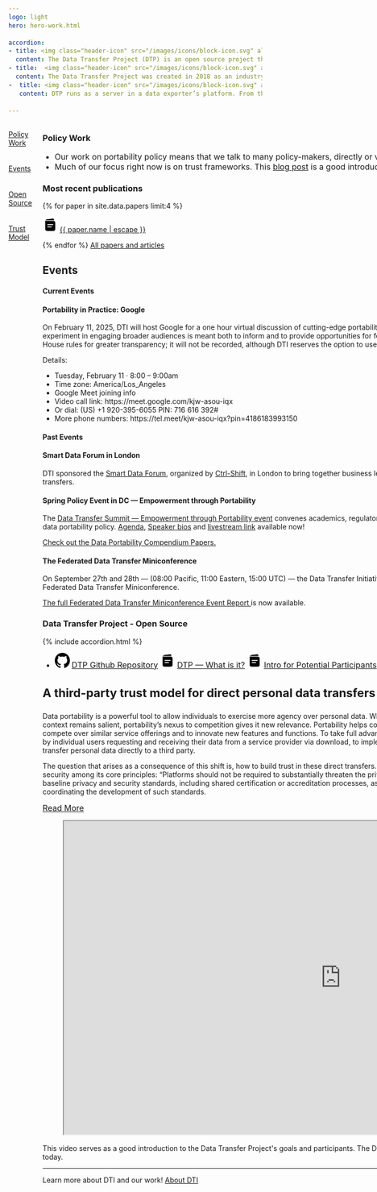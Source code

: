 ```yaml
---
logo: light
hero: hero-work.html

accordion:
- title: <img class="header-icon" src="/images/icons/block-icon.svg" alt="" height="40" /><b>Building on Existing APIs</b>
  content: The Data Transfer Project (DTP) is an open source project that uses services’ existing APIs and authorization mechanisms to access data. It then uses service specific adapters to transfer that data into a common format, and then back into the new service’s API. DTP continues to be developed and grow today.
- title:  <img class="header-icon" src="/images/icons/block-icon.svg" alt="" height="40" /> <b>History</b>
  content: The Data Transfer Project was created in 2018 as an industry collaboration with a mission of enabling users to complete simple, fast, and secure data transfers directly between services. Since its creation, the project has built an open source technology framework that powers direct data transfer features within Google Takeout, Facebook’s Transfer your Information, and Apple’s Data and Privacy page, as well as software libraries that connect to over a dozen additional services..
-  title: <img class="header-icon" src="/images/icons/block-icon.svg" alt="" height="40" /><b> How it Works</b>
   content: DTP runs as a server in a data exporter’s platform. From there, it makes it easier for the data exporter to offer destinations for porting, exporting or backing up data, even in large volume. In turn this allows people to switch services or try new and innovative products. Without DTP, transferring a copy of data from one service to another can be a time consuming process, requiring a user to download a copy of their data to a local device and re-upload it to a new service. This can be particularly challenging for mobile-only users, those with limited bandwidth, and in markets where people pay-as-they-go for data usage. Direct service-to-service portability removes the need for local device storage and transfer -– enabling users to move their data directly between services.

---
```

<div class="columns">
  <div class="column-links" >
<br/>
    <a class="column-links-a" href="#policy-work">Policy Work</a><br/><br/><br/>
    <a class="column-links-a" href="#events">Events</a><br/><br/><br/>
    <a class="column-links-a" href="#open-source">Open Source</a><br/><br/><br/>
    <a class="column-links-a" href="#trust-model">Trust Model</a><br/><br/><br/>
    <!-- more links... -->
  </div>
  <div class="column-content">

<section>

<h3 id="policy-work">Policy Work</h3>

  <div class="our-work-intro-container">
    <ul class="our-work-intro">
      <li style="font-size: 16px">
        Our work on portability policy means that we talk to many policy-makers, directly or via
        publications and articles.
      </li>
      <li style="font-size: 16px">Much of our focus right now is on trust frameworks.  This <a href="/blog/2023/11/07/framework-trust">blog post</a> is a good introduction.
      </li>
    </ul>
   <nav class="our-work-nav">
      <h3>Most recent publications</h3>
    {% for paper in site.data.papers limit:4 %}
        <p><img class="list-icon" src="/images/icons/book-icon.svg" alt="" style="width: 30px">
            <a target="_blank" href="{{ paper.url | relative_url }}">
              {{ paper.name | escape }}
            </a>   </p>
    {% endfor %}
    <a target="_blank" href="/papers">All papers and articles</a></nav>
  </div>
</section>
<section class="slanted-background ourwork-container" style="--slanted-bg-color: var(--light-green)">
  <h2 id="events">Events</h2>
  <h4>Current Events</h4>

  <div style="width:100%">
    <h4>
      Portability in Practice: Google
    </h4>
<p>
	On February 11, 2025, DTI will host Google for a one hour virtual discussion of cutting-edge portability implementations, joined by civil society and other stakeholders. This experiment in engaging broader audiences is meant both to inform and to provide opportunities for feedback to portability tool developers. The event will be held under Chatham House rules for greater transparency; it will not be recorded, although DTI reserves the option to use modern transcription and summary services.
</p>
	  <p>
		  Details:
		  <ul>
<li>Tuesday, February 11 · 8:00 – 9:00am</li>
<li>Time zone: America/Los_Angeles</li>
<li>Google Meet joining info</li>
<li>Video call link: https://meet.google.com/kjw-asou-iqx</li>
<li>Or dial: ‪(US) +1 920-395-6055‬ PIN: ‪716 616 392‬#</li>
<li>More phone numbers: https://tel.meet/kjw-asou-iqx?pin=4186183993150</li>
		  </ul>
	  </p>
  </div>

 <div style=" display: block !important;">
<h4>Past Events</h4>
	 <h4>
		 Smart Data Forum in London
	 </h4>
	 <p>
		 DTI sponsored the <a href="https://www.smartdataforum.org/">Smart Data Forum</a>, organized by <a href="https://www.ctrl-shift.co.uk/">Ctrl-Shift</a>, in London to bring together business leaders, government officials, and civil society on issues related to data transfers.
	 </p>
    <h4>
      Spring Policy Event in DC &mdash; Empowerment through Portability
    </h4>
    <p>
      The <a target="_blank " href="/docs/feb29summit.html">Data Transfer Summit &mdash; Empowerment through Portability event</a> convenes academics, regulators and industry in DC to discuss difficult policy questions and the future of data portability policy.  <a href="/docs/feb29summitagenda">Agenda</a>, <a href="/docs/feb29summitspeakers">Speaker bios</a> and <a href="">livestream link</a> available now!
    </p>
    <a target="_blank " href="/assets/DTI-Data-Portability-Compendium.pdf">
      Check out the Data Portability Compendium Papers. 
    </a>
    <h4>
      The Federated Data Transfer Miniconference
    </h4>
    <p>
      On September 27th and 28th &mdash; (08:00 Pacific, 11:00 Eastern, 15:00 UTC) &mdash; the Data Transfer Initiative hosted our first online conference for social software developers, the Federated Data Transfer Miniconference.</p>
    <a target="_blank " href="/docs/dtp-federated-miniconference-report">
      The full Federated Data Transfer Miniconference Event Report
    </a> is now available. 

</div>

</section>



<section>
  <h3 id ="open-source" class="our-work-h3">
    Data Transfer Project - Open Source</h3>
{% include accordion.html %}



  <div class="our-work-intro-container">
       <nav class="our-work-nav">
        <ul class="work-nav-list">
         <li>
            <img class="list-icon" src="/images/icons/github-solid.svg" alt=""  style="width: 30px">
          <a style="font-size: 16px" href="https://github.com/dtinit" rel="noopener nofollow" target="_blank">DTP Github Repository</a>
          <img class="list-icon" src="/images/icons/book-icon.svg" alt="" style="width: 30px">
          <a  style="font-size: 16px" href="/docs/dtp-what-is-it">DTP &mdash; What is it?</a>
          <img class="list-icon" src="/images/icons/book-icon.svg" alt="" style="width: 30px">
          <a  style="font-size: 16px" href="/docs/dtp-intro-for-contributors">Intro for Potential Participants</a>
          <img class="list-icon" src="/images/icons/book-icon.svg" alt="" style="width: 30px">
          <a  style="font-size: 16px" href="/assets/dtp-overview.pdf">DTP Fundamentals and Overview (PDF)</a>
         </li>
      </ul>
    </nav>
  </div>

</section>


<section class="slanted-background">

 <h3 style="font-size: 1.45rem" id="trust-model"> A third-party trust model for direct personal data transfers</h3>


  <p>
    Data portability is a powerful tool to allow individuals to exercise more agency over personal data. While its origins lie in data protection and fundamental rights contexts, and that context remains salient, portability’s nexus to competition gives it new relevance. Portability helps consumers have more choices of services, and it helps businesses both to compete over similar service offerings and to innovate new features and functions. To take full advantage of these benefits, portability is evolving from a tool principally exercised by individual users requesting and receiving their data from a service provider via download, to implementation through direct transfers, where a user requests a data host to transfer personal data directly to a third party.
  </p>

  <p>
     The question that arises as a consequence of this shift is, how to build trust in these direct transfers. Exchanges of personal data are not without risk. DTI counts privacy and security among its core principles: “Platforms should not be required to substantially threaten the privacy and security of individual users or the platforms. Platforms may require baseline privacy and security standards, including shared certification or accreditation processes, as a condition of enabling data transfer.” This report is an exercise in coordinating the development of such standards.
    </p>
  <p> <a  style="font-size: 16px" href="/trust">Read More </a></p>



</section>

<section >
  <figure class="video-wrapper">
    <iframe class="video-embed" width="1100" height="622" src="https://www.youtube-nocookie.com/embed/_mVhmDnhrWo?si=BYbCUhmeT34HCHwQ" title="YouTube video player that plays a video describing the Data Transfer Project" allow="accelerometer; clipboard-write; encrypted-media; gyroscope; picture-in-picture; web-share" allowfullscreen></iframe>
  </figure>
  <figcaption class="video-description">
    This video serves as a good introduction to the Data Transfer Project's goals and participants. The DTP is a project within the DTI, which continues to grow and be developed today.
  </figcaption>
</section>


<hr/>

<p class="home-learn-more"> 
  <span>
		Learn more about DTI and our work!
	</span>
	<a class="button" href="/about">About DTI</a>
</p>

  </div>
</div>
